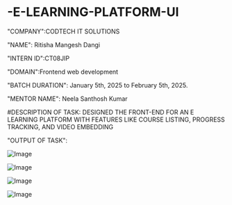 # -E-LEARNING-PLATFORM-UI

"COMPANY":CODTECH IT SOLUTIONS

"NAME": Ritisha Mangesh Dangi

"INTERN ID":CT08JIP

"DOMAIN":Frontend web development

"BATCH DURATION": January 5th, 2025 to February 5th, 2025.

"MENTOR NAME": Neela Santhosh Kumar

#DESCRIPTION OF TASK: DESIGNED THE FRONT-END FOR AN E
LEARNING PLATFORM WITH FEATURES LIKE
 COURSE LISTING, PROGRESS TRACKING,
 AND VIDEO EMBEDDING

"OUTPUT OF TASK": 


![Image](https://github.com/user-attachments/assets/559174ff-19e7-4742-8fcb-b96d6a24ad82)

![Image](https://github.com/user-attachments/assets/4c2618dd-01ed-4122-9082-ca2aae8973fc)

![Image](https://github.com/user-attachments/assets/f1e7bce2-fff9-4ea6-877f-ef7647173939)

![Image](https://github.com/user-attachments/assets/5d0f2605-5102-4f7e-b19c-ea84810b1eb6)
